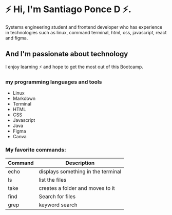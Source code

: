 # ⚡ Hi, I'm Santiago Ponce D ⚡.
Systems engineering student and frontend developer who has experience in technologies such as linux, command terminal, html, css, javascript, react and figma.
## And I'm passionate about technology
I enjoy learning ⚡ and hope to get the most out of this Bootcamp.
###  my programming languages and tools
* Linux
* Markdown
* Terminal
* HTML
* CSS 
* Javascript
* Java
* Figma
* Canva
### My favorite commands:
| Command |            Description             |
|---------|------------------------------------|
| echo    | displays something in the terminal |
| ls      | list the files                     |
| take    | creates a folder and moves to it   |
| find    | Search for files                   |
| grep    | keyword search                     |

